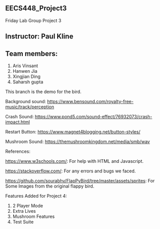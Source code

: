 ## EECS448_Project3
Friday Lab Group Project 3

## Instructor: Paul Kline

## Team members:

1. Aris Vinsant
2. Hanwen Jia
3. Xingjian Ding
4. Saharsh gupta

This branch is the demo for the bird.

Background sound: https://www.bensound.com/royalty-free-music/track/perception

Crash Sound: https://www.pond5.com/sound-effect/76932073/crash-impact.html

Restart Button: https://www.magnet4blogging.net/button-styles/

Mushroom Sound: https://themushroomkingdom.net/media/smb/wav

References:

  https://www.w3schools.com/: For help with HTML and Javascript.
  
  https://stackoverflow.com/: For any errors and bugs we faced.
  
  https://github.com/sourabhv/FlapPyBird/tree/master/assets/sprites: For Some Images from the original flappy bird.
  
  Features Added for Project 4:
  1) 2 Player Mode
  2) Extra Lives
  3) Mushroom Features
  4) Test Suite
